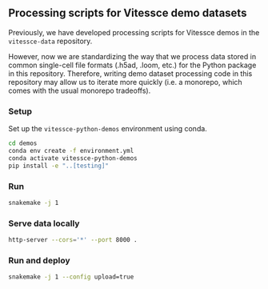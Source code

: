 ## Processing scripts for Vitessce demo datasets

Previously, we have developed processing scripts for Vitessce demos in the `vitessce-data` repository. 

However, now we are standardizing the way that we process data stored in common single-cell file formats (.h5ad, .loom, etc.) for the Python package in this repository. Therefore, writing demo dataset processing code in this repository may allow us to iterate more quickly (i.e. a monorepo, which comes with the usual monorepo tradeoffs).

### Setup

Set up the `vitessce-python-demos` environment using conda.

```sh
cd demos
conda env create -f environment.yml
conda activate vitessce-python-demos
pip install -e "..[testing]"
```

### Run

```sh
snakemake -j 1
```

### Serve data locally

```sh
http-server --cors='*' --port 8000 .
```

### Run and deploy

```sh
snakemake -j 1 --config upload=true
```
